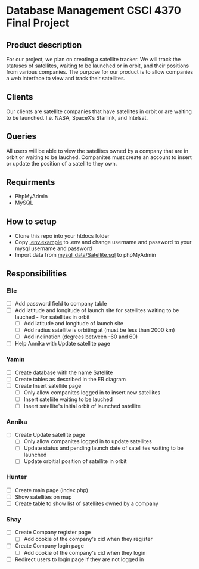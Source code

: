 # Database Management CSCI 4370 Final Project
## Product description
For our project, we plan on creating a satellite tracker. We will track the statuses of satellites, waiting to be launched or in orbit, and their positions from various companies. The purpose for our product is to allow companies a web interface to view and track their satellites.

## Clients
Our clients are satellite companies that have satellites in orbit or are waiting to be launched. I.e. NASA, SpaceX’s Starlink, and Intelsat.

## Queries
All users will be able to view the satellites owned by a company that are in orbit or waiting to be lauched. Companites must create an account to insert or update the position of a satellite they own.

## Requirments
- PhpMyAdmin
- MySQL

## How to setup
- Clone this repo into your htdocs folder
- Copy [.env.example](./.env.example) to .env and change username and password to your mysql username and password
- Import data from [mysql_data/Satellite.sql](./.mysql_data/Satellite.sql) to phpMyAdmin

## Responsibilities
### Elle 

   - [ ] Add password field to company table
   - [ ] Add latitude and longitude of launch site for satellites waiting to be lauched
    - For satellites in orbit
        - [ ] Add latitude and longitude of launch site
        - [ ] Add radius satellite is orbiting at (must be less than 2000 km)
        - [ ] Add inclination (degrees between -60 and 60)
- [ ] Help Annika with Update satellite page

### Yamin
- [ ] Create database with the name Satellite
- [ ] Create tables as described in the ER diagram
- [ ] Create Insert satellite page
    - [ ] Only allow companites logged in to insert new satellites
    - [ ] Insert sateliite waiting to be lauched
    - [ ] Insert satellite's initial orbit of launched satellite

### Annika 
- [ ] Create Update satellite page
    - [ ] Only allow companites logged in to update satellites
    - [ ] Update status and pending launch date of satellites waiting to be launched
    - [ ] Update orbitial position of satellite in orbit

### Hunter 
- [ ] Create main page (index.php)
- [ ] Show satellites on map
- [ ] Create table to show list of satellites owned by a company

### Shay
- [ ] Create Company register page
    - [ ] Add cookie of the company's cid when they register
- [ ] Create Company login page
    - [ ] Add cookie of the company's cid when they login
- [ ] Redirect users to login page if they are not logged in
